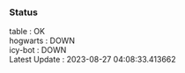 ### Status


table : OK  
hogwarts : DOWN  
icy-bot : DOWN  
Latest Update : 2023-08-27 04:08:33.413662

